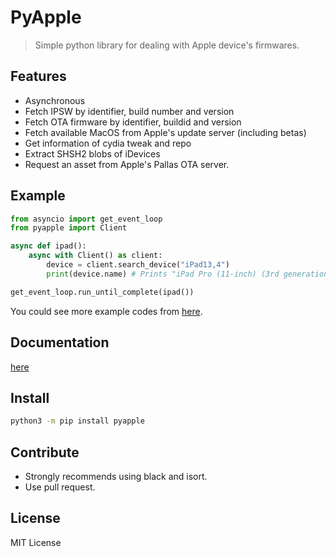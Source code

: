 # PyApple

> Simple python library for dealing with Apple device's firmwares.

## Features

* Asynchronous
* Fetch IPSW by identifier, build number and version
* Fetch OTA firmware by identifier, buildid and version
* Fetch available MacOS from Apple's update server (including betas)
* Get information of cydia tweak and repo
* Extract SHSH2 blobs of iDevices
* Request an asset from Apple's Pallas OTA server.

## Example

```py
from asyncio import get_event_loop
from pyapple import Client

async def ipad():
    async with Client() as client:
        device = client.search_device("iPad13,4")
        print(device.name) # Prints "iPad Pro (11-inch) (3rd generation)"

get_event_loop.run_until_complete(ipad())
```

You could see more example codes from [here](https://github.com/fxrcha/PyApple/blob/main/example).

## Documentation

[here](https://github.com/fxrcha/PyApple/blob/main/docs)

## Install

```zsh
python3 -m pip install pyapple
```

## Contribute

* Strongly recommends using black and isort.
* Use pull request.

## License

MIT License


